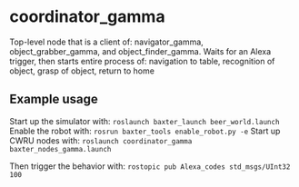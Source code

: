 # coordinator_gamma

Top-level node that is a client of: navigator_gamma, object_grabber_gamma, and object_finder_gamma.
Waits for an Alexa trigger, then starts entire process of: navigation to table,
recognition of object, grasp of object, return to home

## Example usage
Start up the simulator with:
`roslaunch baxter_launch beer_world.launch`
Enable the robot with:
`rosrun baxter_tools enable_robot.py -e`
Start up CWRU nodes with:
`roslaunch coordinator_gamma baxter_nodes_gamma.launch`

Then trigger the behavior with:
`rostopic pub Alexa_codes std_msgs/UInt32 100`



    
